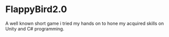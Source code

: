 # FlappyBird2.0
 A well known short game i tried my hands on to hone my acquired skills on Unity and C# programming.
